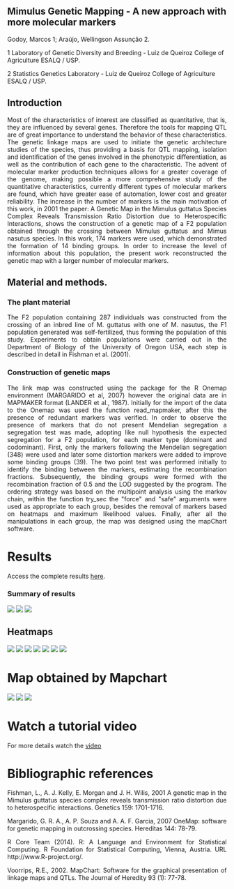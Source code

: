 
## Mimulus Genetic Mapping - A new approach with more molecular markers


Godoy, Marcos 1;    Araújo, Wellingson Assunção 2. 

1 Laboratory of Genetic Diversity and Breeding - Luiz de Queiroz College of Agriculture ESALQ / USP.

2 Statistics Genetics Laboratory  - Luiz de Queiroz College of Agriculture ESALQ / USP.


## Introduction 

<p style="text-align: justify;">Most of the characteristics of interest are classified as quantitative, that is, they are influenced by several genes. Therefore the tools for mapping QTL are of great importance to understand the behavior of these characteristics.
The genetic linkage maps are used to initiate the genetic architecture studies of the species, thus providing a basis for QTL mapping, isolation and identification of the genes involved in the phenotypic differentiation, as well as the contribution of each gene to the characteristic.
The advent of molecular marker production techniques allows for a greater coverage of the genome, making possible a more comprehensive study of the quantitative characteristics, currently different types of molecular markers are found, which have greater ease of automation, lower cost and greater reliability.
The increase in the number of markers is the main motivation of this work, in 2001 the paper: A Genetic Map in the Mimulus guttatus Species Complex Reveals Transmission Ratio Distortion due to Heterospecific Interactions, shows the construction of a genetic map of a F2 population obtained through the crossing between Mimulus guttatus and Mimus nasutus species. In this work, 174 markers were used, which demonstrated the formation of 14 binding groups. In order to increase the level of information about this population, the present work reconstructed the genetic map with a larger number of molecular markers.</p>

## Material and methods.

### The plant material

<p style="text-align: justify;">The F2 population containing 287 individuals was constructed from the crossing of an inbred line of M. guttatus with one of M. nasutus, the F1 population generated was self-fertilized, thus forming the population of this study. Experiments to obtain populations were carried out in the Department of Biology of the University of Oregon USA, each step is described in detail in Fishman et al. (2001).</p>

### Construction of genetic maps

<p style="text-align: justify;">The link map was constructed using the package for the R Onemap environment (MARGARIDO et al, 2007) however the original data are in MAPMAKER format (LANDER et al., 1987). Initially for the import of the data to the Onemap was used the function read_mapmaker, after this the presence of redundant markers was verified. In order to observe the presence of markers that do not present Mendelian segregation a segregation test was made, adopting like null hypothesis the expected segregation for a F2 population, for each marker type (dominant and codominant). First, only the markers following the Mendelian segregation (348) were used and later some distortion markers were added to improve some binding groups (39). The two point test was performed initially to identify the binding between the markers, estimating the recombination fractions. Subsequently, the binding groups were formed with the recombination fraction of 0.5 and the LOD suggested by the program. The ordering strategy was based on the multipoint analysis using the markov chain, within the function try_sec the "force" and "safe" arguments were used as appropriate to each group, besides the removal of markers based on heatmaps and maximum likelihood values. Finally, after all the manipulations in each group, the map was designed using the mapChart software.</p>

# Results

Access the complete results [here](mimulusfinal2.html).

### Summary of results
![](img13.jpg)
![](img14.jpg)
![](img16.jpg)

## Heatmaps

![](0001.jpg)
![](0002.jpg)
![](0003.jpg)
![](0004.jpg)
![](0005.jpg)
![](0006.jpg)
![](0007.jpg)

# Map obtained by Mapchart

![](mapa1.png)
![](mapa2.png)
![](mapa3.png)

# Watch a tutorial video

For more details watch the [video](https://youtu.be/RIjswHuOBMct)

# Bibliographic references 

<p style="text-align: justify;">Fishman, L., A. J. Kelly, E. Morgan and J. H. Wilis, 2001 A genetic map in the Mimulus guttatus species complex reveals transmission ratio distortion due to heterospecific interactions. Genetics 159: 1701-1716.</p>

<p style="text-align: justify;">Margarido, G. R. A., A. P. Souza and A. A. F. Garcia, 2007 OneMap: software for genetic mapping in outcrossing species. Hereditas 144: 78-79.</p>

<p style="text-align: justify;">R Core Team (2014). R: A Language and Environment for Statistical Computing. R Foundation for Statistical Computing, Vienna, Austria. URL http://www.R-project.org/.</p>

<p style="text-align: justify;">Voorrips, R.E., 2002. MapChart: Software for the graphical presentation of linkage maps and QTLs. The Journal of Heredity 93 (1): 77-78. </p>

